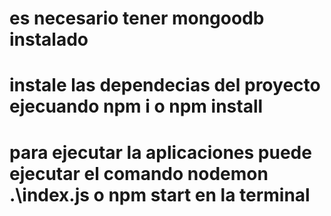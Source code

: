 # es necesario tener mongoodb instalado

# instale las dependecias del proyecto ejecuando npm i o npm install

# para ejecutar la aplicaciones puede ejecutar el comando nodemon .\index.js o npm start en la terminal

